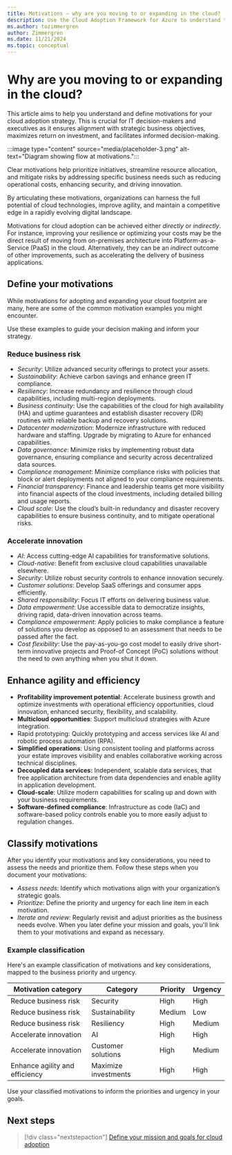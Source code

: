 ```yaml
---
title: Motivations – why are you moving to or expanding in the cloud? 
description: Use the Cloud Adoption Framework for Azure to understand the motivations behind cloud migration that can help produce more successful business outcomes.
ms.author: tozimmergren
author: Zimmergren
ms.date: 11/21/2024
ms.topic: conceptual
---
```


# Why are you moving to or expanding in the cloud?

This article aims to help you understand and define motivations for your cloud adoption strategy. This is crucial for IT decision-makers and executives as it ensures alignment with strategic business objectives, maximizes return on investment, and facilitates informed decision-making.

:::image type="content" source="media/placeholder-3.png" alt-text="Diagram showing flow at motivations.":::

Clear motivations help prioritize initiatives, streamline resource allocation, and mitigate risks by addressing specific business needs such as reducing operational costs, enhancing security, and driving innovation.  

By articulating these motivations, organizations can harness the full potential of cloud technologies, improve agility, and maintain a competitive edge in a rapidly evolving digital landscape.

Motivations for cloud adoption can be achieved either *directly* or *indirectly*. For instance, improving your resilience or optimizing your costs may be the direct result of moving from on-premises architecture into Platform-as-a-Service (PaaS) in the cloud. Alternatively, they can be an *indirect* outcome of other improvements, such as accelerating the delivery of business applications.

## Define your motivations

While motivations for adopting and expanding your cloud footprint are many, here are some of the common motivation examples you might encounter.  

Use these examples to guide your decision making and inform your strategy.

### Reduce business risk  

- *Security*: Utilize advanced security offerings to protect your assets.
- *Sustainability*: Achieve carbon savings and enhance green IT compliance.
- *Resiliency*: Increase redundancy and resilience through cloud capabilities, including multi-region deployments.
- *Business continuity*: Use the capabilities of the cloud for high availability (HA) and uptime guarantees and establish disaster recovery (DR) routines with reliable backup and recovery solutions.
- *Datacenter modernization*: Modernize infrastructure with reduced hardware and staffing. Upgrade by migrating to Azure for enhanced capabilities.
- *Data governance*: Minimize risks by implementing robust data governance, ensuring compliance and security across decentralized data sources.
- *Compliance management*: Minimize compliance risks with policies that block or alert deployments not aligned to your compliance requirements.  
- *Financial transparency*: Finance and leadership teams get more visibility into financial aspects of the cloud investments, including detailed billing and usage reports.
- *Cloud scale*: Use the cloud’s built-in redundancy and disaster recovery capabilities to ensure business continuity, and to mitigate operational risks.

### Accelerate innovation  

- *AI*: Access cutting-edge AI capabilities for transformative solutions.
- *Cloud-native*: Benefit from exclusive cloud capabilities unavailable elsewhere.
- *Security*: Utilize robust security controls to enhance innovation securely.
- *Customer solutions*: Develop SaaS offerings and consumer apps efficiently.
- *Shared responsibility*: Focus IT efforts on delivering business value.
- *Data empowerment*: Use accessible data to democratize insights, driving rapid, data-driven innovation across teams.
- *Compliance empowerment*: Apply policies to make compliance a feature of solutions you develop as opposed to an assessment that needs to be passed after the fact.
- *Cost flexibility*: Use the pay-as-you-go cost model to easily drive short-term innovative projects and Proof-of Concept (PoC) solutions without the need to own anything when you shut it down.

## Enhance agility and efficiency

- **Profitability improvement potential**: Accelerate business growth and optimize investments with operational efficiency opportunities, cloud innovation, enhanced security, flexibility, and scalability.
- **Multicloud opportunities**: Support multicloud strategies with Azure integration.
- Rapid prototyping: Quickly prototyping and access services like AI and robotic process automation (RPA).
- **Simplified operations**: Using consistent tooling and platforms across your estate improves visibility and enables collaborative working across technical disciplines.
- **Decoupled data services:** Independent, scalable data services, that free application architecture from data dependencies and enable agility in application development.
- **Cloud-scale**: Utilize modern capabilities for scaling up and down with your business requirements.
- **Software-defined compliance**: Infrastructure as code (IaC) and software-based policy controls enable you to more easily adjust to regulation changes.

## Classify motivations

After you identify your motivations and key considerations, you need to assess the needs and prioritize them. Follow these steps when you document your motivations:

- *Assess needs*: Identify which motivations align with your organization’s strategic goals.
- *Prioritize*: Define the priority and urgency for each line item in each motivation.
- *Iterate and review:* Regularly revisit and adjust priorities as the business needs evolve. When you later define your mission and goals, you'll link them to your motivations and expand as necessary.

### Example classification

Here's an example classification of motivations and key considerations, mapped to the business priority and urgency.

| **Motivation category** | **Category** | **Priority** | **Urgency** |
|---------|---------|---------|---------|
| Reduce business risk | Security | High | High |
| Reduce business risk | Sustainability | Medium | Low |
| Reduce business risk | Resiliency | High | Medium |
| Accelerate innovation | AI | High | High |
| Accelerate innovation | Customer solutions | High | Medium |
| Enhance agility and efficiency | Maximize investments | High | High |

Use your classified motivations to inform the priorities and urgency in your goals.

## Next steps

> [!div class="nextstepaction"]
> [Define your mission and goals for cloud adoption](mission-objectives.md)
